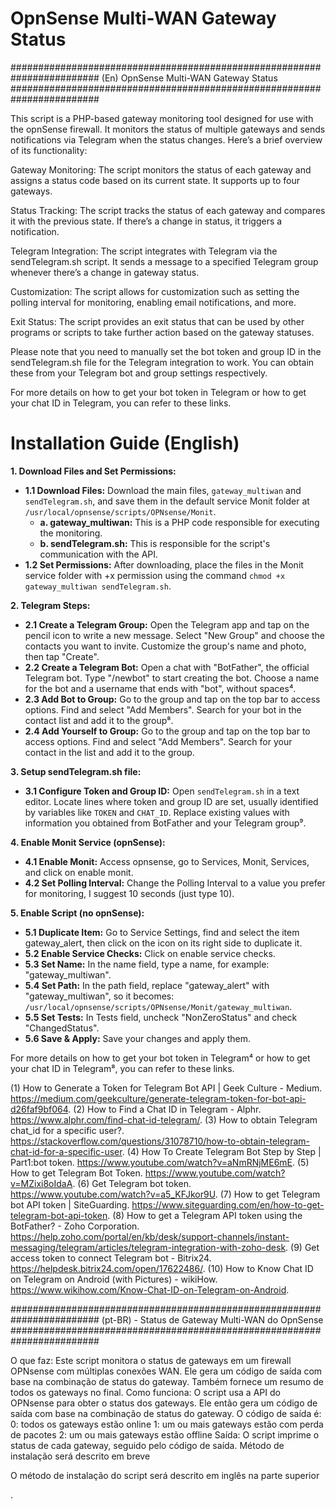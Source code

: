 # OpnSense Multi-WAN Gateway Status
########################################################################
(En) OpnSense Multi-WAN Gateway Status
########################################################################

This script is a PHP-based gateway monitoring tool designed for use with the opnSense firewall. It monitors the status of multiple gateways and sends notifications via Telegram when the status changes. Here’s a brief overview of its functionality:

Gateway Monitoring: The script monitors the status of each gateway and assigns a status code based on its current state. It supports up to four gateways.

Status Tracking: The script tracks the status of each gateway and compares it with the previous state. If there’s a change in status, it triggers a notification.

Telegram Integration: The script integrates with Telegram via the sendTelegram.sh script. It sends a message to a specified Telegram group whenever there’s a change in gateway status.

Customization: The script allows for customization such as setting the polling interval for monitoring, enabling email notifications, and more.

Exit Status: The script provides an exit status that can be used by other programs or scripts to take further action based on the gateway statuses.

Please note that you need to manually set the bot token and group ID in the sendTelegram.sh file for the Telegram integration to work. You can obtain these from your Telegram bot and group settings respectively.

For more details on how to get your bot token in Telegram or how to get your chat ID in Telegram, you can refer to these links.


# Installation Guide (English)

**1. Download Files and Set Permissions:**
- **1.1 Download Files:** Download the main files, `gateway_multiwan` and `sendTelegram.sh`, and save them in the default service Monit folder at `/usr/local/opnsense/scripts/OPNsense/Monit`.
    - **a. gateway_multiwan:** This is a PHP code responsible for executing the monitoring.
    - **b. sendTelegram.sh:** This is responsible for the script's communication with the API.
- **1.2 Set Permissions:** After downloading, place the files in the Monit service folder with +x permission using the command `chmod +x gateway_multiwan sendTelegram.sh`.

**2. Telegram Steps:**
- **2.1 Create a Telegram Group:** Open the Telegram app and tap on the pencil icon to write a new message. Select "New Group" and choose the contacts you want to invite. Customize the group's name and photo, then tap "Create".
- **2.2 Create a Telegram Bot:** Open a chat with "BotFather", the official Telegram bot. Type "/newbot" to start creating the bot. Choose a name for the bot and a username that ends with "bot", without spaces⁴.
- **2.3 Add Bot to Group:** Go to the group and tap on the top bar to access options. Find and select "Add Members". Search for your bot in the contact list and add it to the group⁸.
- **2.4 Add Yourself to Group:** Go to the group and tap on the top bar to access options. Find and select "Add Members". Search for your contact in the list and add it to the group.

**3. Setup sendTelegram.sh file:**
- **3.1 Configure Token and Group ID:** Open `sendTelegram.sh` in a text editor. Locate lines where token and group ID are set, usually identified by variables like `TOKEN` and `CHAT_ID`. Replace existing values with information you obtained from BotFather and your Telegram group⁹.

**4. Enable Monit Service (opnSense):**
- **4.1 Enable Monit:** Access opnsense, go to Services, Monit, Services, and click on enable monit.
- **4.2 Set Polling Interval:** Change the Polling Interval to a value you prefer for monitoring, I suggest 10 seconds (just type 10).

**5. Enable Script (no opnSense):**
- **5.1 Duplicate Item:** Go to Service Settings, find and select the item gateway_alert, then click on the icon on its right side to duplicate it.
- **5.2 Enable Service Checks:** Click on enable service checks.
- **5.3 Set Name:** In the name field, type a name, for example: "gateway_multiwan".
- **5.4 Set Path:** In the path field, replace "gateway_alert" with "gateway_multiwan", so it becomes: `/usr/local/opnsense/scripts/OPNsense/Monit/gateway_multiwan`.
- **5.5 Set Tests:** In Tests field, uncheck "NonZeroStatus" and check "ChangedStatus".
- **5.6 Save & Apply:** Save your changes and apply them.

For more details on how to get your bot token in Telegram⁴ or how to get your chat ID in Telegram⁸, you can refer to these links.

(1) How to Generate a Token for Telegram Bot API | Geek Culture - Medium. https://medium.com/geekculture/generate-telegram-token-for-bot-api-d26faf9bf064.
(2) How to Find a Chat ID in Telegram - Alphr. https://www.alphr.com/find-chat-id-telegram/.
(3) How to obtain Telegram chat_id for a specific user?. https://stackoverflow.com/questions/31078710/how-to-obtain-telegram-chat-id-for-a-specific-user.
(4) How To Create Telegram Bot Step by Step | Part1:bot token. https://www.youtube.com/watch?v=aNmRNjME6mE.
(5) How to get Telegram Bot Token. https://www.youtube.com/watch?v=MZixi8oIdaA.
(6) Get Telegram bot token. https://www.youtube.com/watch?v=a5_KFJkor9U.
(7) How to get Telegram bot API token | SiteGuarding. https://www.siteguarding.com/en/how-to-get-telegram-bot-api-token.
(8) How to get a Telegram API token using the BotFather? - Zoho Corporation. https://help.zoho.com/portal/en/kb/desk/support-channels/instant-messaging/telegram/articles/telegram-integration-with-zoho-desk.
(9) Get access token to connect Telegram bot - Bitrix24. https://helpdesk.bitrix24.com/open/17622486/.
(10) How to Know Chat ID on Telegram on Android (with Pictures) - wikiHow. https://www.wikihow.com/Know-Chat-ID-on-Telegram-on-Android.


########################################################################
(pt-BR) - Status de Gateway Multi-WAN do OpnSense
########################################################################

O que faz: Este script monitora o status de gateways em um firewall OPNsense com múltiplas conexões WAN. Ele gera um código de saída com base na combinação de status do gateway. Também fornece um resumo de todos os gateways no final.
Como funciona: O script usa a API do OPNsense para obter o status dos gateways. Ele então gera um código de saída com base na combinação de status do gateway. O código de saída é:
0: todos os gateways estão online
1: um ou mais gateways estão com perda de pacotes
2: um ou mais gateways estão offline
Saída: O script imprime o status de cada gateway, seguido pelo código de saída.
Método de instalação será descrito em breve

O método de instalação do script será descrito em inglês na parte superior

.